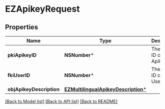# EZApikeyRequest

## Properties
Name | Type | Description | Notes
------------ | ------------- | ------------- | -------------
**pkiApikeyID** | **NSNumber*** | The unique ID of the Apikey | [optional] 
**fkiUserID** | **NSNumber*** | The unique ID of the User | 
**objApikeyDescription** | [**EZMultilingualApikeyDescription***](EZMultilingualApikeyDescription.md) |  | 

[[Back to Model list]](../README.md#documentation-for-models) [[Back to API list]](../README.md#documentation-for-api-endpoints) [[Back to README]](../README.md)


